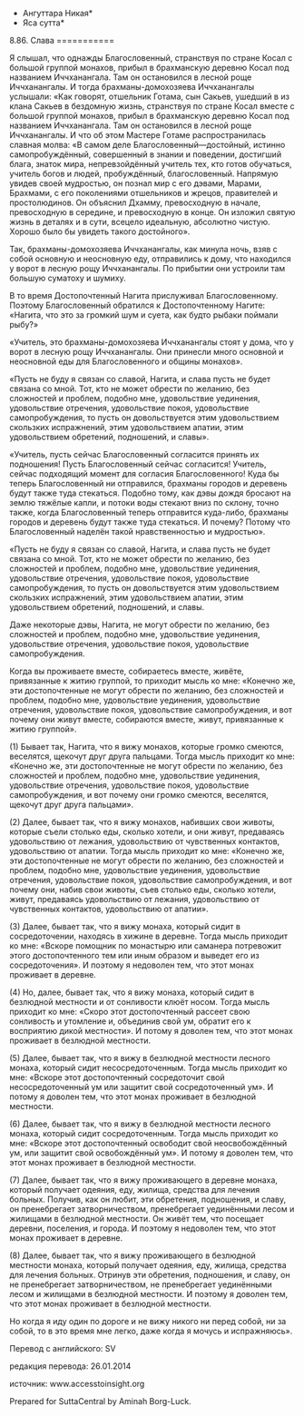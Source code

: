 * Ангуттара Никая*
* Яса сутта*

8\.86\. Слава
\=\=\=\=\=\=\=\=\=\=\=

Я слышал, что однажды Благословенный, странствуя по стране Косал с большой группой монахов, прибыл в брахманскую деревню Косал под названием Иччханангала\. Там он остановился в лесной роще Иччханангалы\. И тогда брахманы\-домохозяева Иччханангалы услышали: «Как говорят, отшельник Готама, сын Сакьев, ушедший в из клана Сакьев в бездомную жизнь, странствуя по стране Косал вместе с большой группой монахов, прибыл в брахманскую деревню Косал под названием Иччханангала\. Там он остановился в лесной роще Иччханангалы\. И что об этом Мастере Готаме распространилась славная молва: «В самом деле Благословенный—достойный, истинно самопробуждённый, совершенный в знании и поведении, достигший блага, знаток мира, непревзойдённый учитель тех, кто готов обучаться, учитель богов и людей, пробуждённый, благословенный\. Напрямую увидев своей мудростью, он познал мир с его дэвами, Марами, Брахмами, с его поколениями отшельников и жрецов, правителей и простолюдинов\. Он объяснил Дхамму, превосходную в начале, превосходную в середине, и превосходную в конце\. Он изложил святую жизнь в деталях и в сути, всецело идеальную, абсолютно чистую\. Хорошо было бы увидеть такого достойного»\.

Так, брахманы\-домохозяева Иччханангалы, как минула ночь, взяв с собой основную и неосновную еду, отправились к дому, что находился у ворот в лесную рощу Иччханангалы\. По прибытии они устроили там большую суматоху и шумиху\.

В то время Достопочтенный Нагита прислуживал Благословенному\. Поэтому Благословенный обратился к Достопочтенному Нагите: «Нагита, что это за громкий шум и суета, как будто рыбаки поймали рыбу?»

«Учитель, это брахманы\-домохозяева Иччханангалы стоят у дома, что у ворот в лесную рощу Иччханангалы\. Они принесли много основной и неосновной еды для Благословенного и общины монахов»\.

«Пусть не буду я связан со славой, Нагита, и слава пусть не будет связана со мной\. Тот, кто не может обрести по желанию, без сложностей и проблем, подобно мне, удовольствие уединения, удовольствие отречения, удовольствие покоя, удовольствие самопробуждения, то пусть он довольствуется этим удовольствием скользких испражнений, этим удовольствием апатии, этим удовольствием обретений, подношений, и славы»\.

«Учитель, пусть сейчас Благословенный согласится принять их подношения\! Пусть Благословенный сейчас согласится\! Учитель, сейчас подходящий момент для согласия Благословенного\! Куда бы теперь Благословенный ни отправился, брахманы городов и деревень будут также туда стекаться\. Подобно тому, как дэвы дождя бросают на землю тяжёлые капли, и потоки воды стекают вниз по склону, точно также, когда Благословенный теперь отправится куда\-либо, брахманы городов и деревень будут также туда стекаться\. И почему? Потому что Благословенный наделён такой нравственностью и мудростью»\.

«Пусть не буду я связан со славой, Нагита, и слава пусть не будет связана со мной\. Тот, кто не может обрести по желанию, без сложностей и проблем, подобно мне, удовольствие уединения, удовольствие отречения, удовольствие покоя, удовольствие самопробуждения, то пусть он довольствуется этим удовольствием скользких испражнений, этим удовольствием апатии, этим удовольствием обретений, подношений, и славы\.

Даже некоторые дэвы, Нагита, не могут обрести по желанию, без сложностей и проблем, подобно мне, удовольствие уединения, удовольствие отречения, удовольствие покоя, удовольствие самопробуждения\.

Когда вы проживаете вместе, собираетесь вместе, живёте, привязанные к житию группой, то приходит мысль ко мне: «Конечно же, эти достопочтенные не могут обрести по желанию, без сложностей и проблем, подобно мне, удовольствие уединения, удовольствие отречения, удовольствие покоя, удовольствие самопробуждения, и вот почему они живут вместе, собираются вместе, живут, привязанные к житию группой»\.

\(1\) Бывает так, Нагита, что я вижу монахов, которые громко смеются, веселятся, щекочут друг друга пальцами\. Тогда мысль приходит ко мне: «Конечно же, эти достопочтенные не могут обрести по желанию, без сложностей и проблем, подобно мне, удовольствие уединения, удовольствие отречения, удовольствие покоя, удовольствие самопробуждения, и вот почему они громко смеются, веселятся, щекочут друг друга пальцами»\.

\(2\) Далее, бывает так, что я вижу монахов, набивших свои животы, которые съели столько еды, сколько хотели, и они живут, предаваясь удовольствию от лежания, удовольствию от чувственных контактов, удовольствию от апатии\. Тогда мысль приходит ко мне: «Конечно же, эти достопочтенные не могут обрести по желанию, без сложностей и проблем, подобно мне, удовольствие уединения, удовольствие отречения, удовольствие покоя, удовольствие самопробуждения, и вот почему они, набив свои животы, съев столько еды, сколько хотели, живут, предаваясь удовольствию от лежания, удовольствию от чувственных контактов, удовольствию от апатии»\.

\(3\) Далее, бывает так, что я вижу монаха, который сидит в сосредоточении, находясь в хижине в деревне\. Тогда мысль приходит ко мне: «Вскоре помощник по монастырю или саманера потревожит этого достопочтенного тем или иным образом и выведет его из сосредоточения»\. И поэтому я недоволен тем, что этот монах проживает в деревне\.

\(4\) Но, далее, бывает так, что я вижу монаха, который сидит в безлюдной местности и от сонливости клюёт носом\. Тогда мысль приходит ко мне: «Скоро этот достопочтенный рассеет свою сонливость и утомление и, объединив свой ум, обратит его к восприятию дикой местности»\. И потому я доволен тем, что этот монах проживает в безлюдной местности\.

\(5\) Далее, бывает так, что я вижу в безлюдной местности лесного монаха, который сидит несосредоточенным\. Тогда мысль приходит ко мне: «Вскоре этот достопочтенный сосредоточит свой несосредоточенный ум или защитит свой сосредоточенный ум»\. И потому я доволен тем, что этот монах проживает в безлюдной местности\.

\(6\) Далее, бывает так, что я вижу в безлюдной местности лесного монаха, который сидит сосредоточенным\. Тогда мысль приходит ко мне: «Вскоре этот достопочтенный освободит свой неосвобождённый ум, или защитит свой освобождённый ум»\. И потому я доволен тем, что этот монах проживает в безлюдной местности\.

\(7\) Далее, бывает так, что я вижу проживающего в деревне монаха, который получает одеяния, еду, жилища, средства для лечения больных\. Получив, как он любит, эти обретения, подношения, и славу, он пренебрегает затворничеством, пренебрегает уединёнными лесом и жилищами в безлюдной местности\. Он живёт тем, что посещает деревни, поселения, и города\. И поэтому я недоволен тем, что этот монах проживает в деревне\.

\(8\) Далее, бывает так, что я вижу проживающего в безлюдной местности монаха, который получает одеяния, еду, жилища, средства для лечения больных\. Отринув эти обретения, подношения, и славу, он не пренебрегает затворничеством, не пренебрегает уединёнными лесом и жилищами в безлюдной местности\. И поэтому я доволен тем, что этот монах проживает в безлюдной местности\.

Но когда я иду один по дороге и не вижу никого ни перед собой, ни за собой, то в это время мне легко, даже когда я мочусь и испражняюсь»\.

Перевод с английского: SV

редакция перевода: 26\.01\.2014

источник: www\.accesstoinsight\.org

Prepared for SuttaCentral by Aminah Borg\-Luck\.